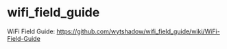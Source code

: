 # wifi_field_guide
WiFi Field Guide: https://github.com/wytshadow/wifi_field_guide/wiki/WiFi-Field-Guide
